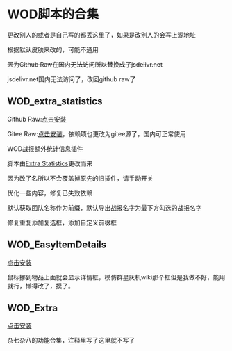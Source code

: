# WOD脚本的合集

更改别人的或者是自己写的都丢这里了，如果是改别人的会写上源地址

根据默认皮肤来改的，可能不通用

~~因为Github Raw在国内无法访问所以替换成了jsdelivr.net~~

jsdelivr.net国内无法访问了，改回github raw了

## WOD_extra_statistics

Github Raw:[点击安装](https://github.com/knight000/Wod_Script/raw/main/WOD_extra_statistics.user.js)

Gitee Raw:[点击安装](https://gitee.com/kni_gitee/static/raw/master/user_script/WOD_extra_statistics.gitee.user.js)，依赖项也更改为gitee源了，国内可正常使用

WOD战报额外统计信息插件

脚本由[Extra Statistics](https://github.com/DotIN13/extra_statistics_fix_filesaver)更改而来

因为改了名所以不会覆盖掉原先的旧插件，请手动开关

优化一些内容，修复已失效依赖

默认获取团队名称作为前缀，默认导出战报名字为最下方勾选的战报名字

修复重复添加复选框，添加自定义前缀框

## WOD_EasyItemDetails

[点击安装](https://github.com/knight000/Wod_Script/raw/main/WOD_EasyItemDetails.user.js)

鼠标挪到物品上面就会显示详情框，模仿群星灰机wiki那个框但是我做不好，能用就行，懒得改了，摸了。

## WOD_Extra

[点击安装](https://github.com/knight000/Wod_Script/raw/main/WOD_Extra.user.js)

杂七杂八的功能合集，注释里写了这里就不写了